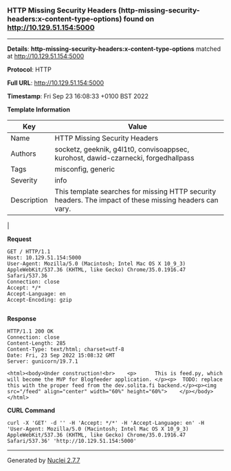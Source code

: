 ### HTTP Missing Security Headers (http-missing-security-headers:x-content-type-options) found on http://10.129.51.154:5000
---
**Details**: **http-missing-security-headers:x-content-type-options**  matched at http://10.129.51.154:5000

**Protocol**: HTTP

**Full URL**: http://10.129.51.154:5000

**Timestamp**: Fri Sep 23 16:08:33 +0100 BST 2022

**Template Information**

| Key | Value |
|---|---|
| Name | HTTP Missing Security Headers |
| Authors | socketz, geeknik, g4l1t0, convisoappsec, kurohost, dawid-czarnecki, forgedhallpass |
| Tags | misconfig, generic |
| Severity | info |
| Description | This template searches for missing HTTP security headers. The impact of these missing headers can vary.
 |

**Request**
```http
GET / HTTP/1.1
Host: 10.129.51.154:5000
User-Agent: Mozilla/5.0 (Macintosh; Intel Mac OS X 10_9_3) AppleWebKit/537.36 (KHTML, like Gecko) Chrome/35.0.1916.47 Safari/537.36
Connection: close
Accept: */*
Accept-Language: en
Accept-Encoding: gzip


```

**Response**
```http
HTTP/1.1 200 OK
Connection: close
Content-Length: 285
Content-Type: text/html; charset=utf-8
Date: Fri, 23 Sep 2022 15:08:32 GMT
Server: gunicorn/19.7.1

<html><body>Under construction!<br>    <p>      This is feed.py, which will become the MVP for Blogfeeder application. </p><p>  TODO: replace this with the proper feed from the dev.solita.fi backend.</p><p><img src="/feed" align="center" width="60%" height="60%">    </p></body></html>
```


**CURL Command**
```
curl -X 'GET' -d '' -H 'Accept: */*' -H 'Accept-Language: en' -H 'User-Agent: Mozilla/5.0 (Macintosh; Intel Mac OS X 10_9_3) AppleWebKit/537.36 (KHTML, like Gecko) Chrome/35.0.1916.47 Safari/537.36' 'http://10.129.51.154:5000'
```
---
Generated by [Nuclei 2.7.7](https://github.com/projectdiscovery/nuclei)